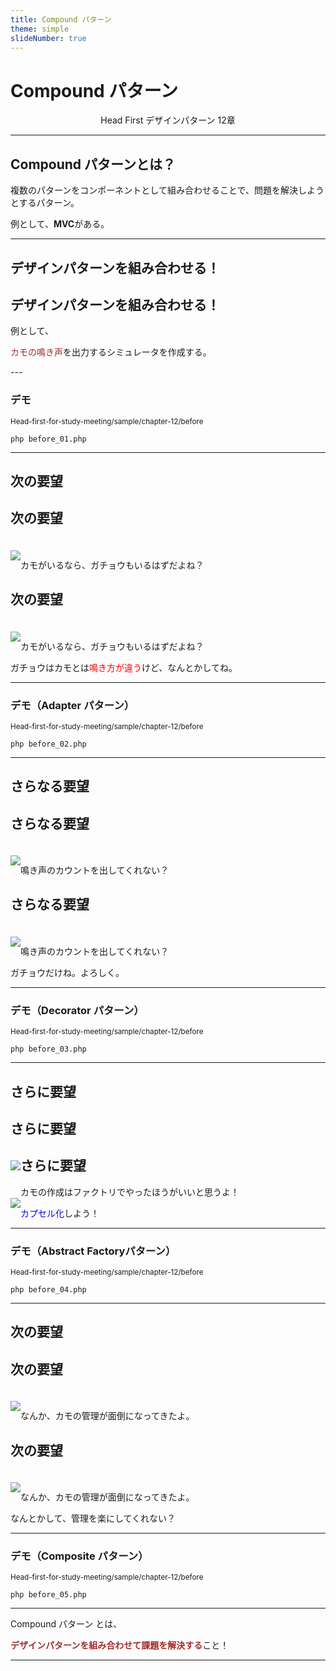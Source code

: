 ```yaml
---
title: Compound パターン
theme: simple
slideNumber: true
---
```

<style type="text/css"> .reveal h2, .reveal h3, .reveal h4, .reveal h5, .reveal h6 { text-transform: none; text-align: left;}
.reveal p {line-height: initial; text-align: left;}.text-center { text-align: center !important; } li {font-size: 0.9em; line-height: initial;} .reveal small {line-height: 2.3em}
.reveal pre {width: 100%} .reveal.slides{width: 100%}
</style>

<h1>Compound パターン</h1>

<p class="text-center">Head First デザインパターン 12章</p>

---
## Compound パターンとは？

複数のパターンをコンポーネントとして組み合わせることで、問題を解決しようとするパターン。

例として、**MVC**がある。

---
<section data-auto-animate>

## デザインパターンを組み合わせる！

</section>
<section data-auto-animate>

## デザインパターンを組み合わせる！

例として、

<span style="color: brown">カモの鳴き声</span>を出力するシミュレータを作成する。

</section>
---

### デモ

<small>Head-first-for-study-meeting/sample/chapter-12/before</small>

```php:php
php before_01.php
```
---
<section data-auto-animate>

## 次の要望

</section>
<section data-auto-animate>

## 次の要望

<img src="https://encrypted-tbn0.gstatic.com/images?q=tbn:ANd9GcTIHINjyTvQMOkZaZcuRBHp2CAWuGot_aoEeg&usqp=CAU" style="float: left; margin-top: 20px;">

<p style="margin-top: 10%">カモがいるなら、ガチョウもいるはずだよね？</p>

</section>
<section data-auto-animate>

## 次の要望

<img src="https://encrypted-tbn0.gstatic.com/images?q=tbn:ANd9GcTIHINjyTvQMOkZaZcuRBHp2CAWuGot_aoEeg&usqp=CAU" style="float: left; margin-top: 20px;">

<p style="margin-top: 10%">カモがいるなら、ガチョウもいるはずだよね？</p>

ガチョウはカモとは<span style="color: red;">鳴き方が違う</span>けど、なんとかしてね。

</section>

---

### デモ（Adapter パターン）

<small>Head-first-for-study-meeting/sample/chapter-12/before</small>

```php:php
php before_02.php
```
---

<section data-auto-animate>

## さらなる要望

</section>
<section data-auto-animate>

## さらなる要望

<img src="https://encrypted-tbn0.gstatic.com/images?q=tbn:ANd9GcTIHINjyTvQMOkZaZcuRBHp2CAWuGot_aoEeg&usqp=CAU" style="float: left; margin-top: 20px;">

<p style="margin-top: 10%">鳴き声のカウントを出してくれない？</p>

</section>
<section data-auto-animate>

## さらなる要望

<img src="https://encrypted-tbn0.gstatic.com/images?q=tbn:ANd9GcTIHINjyTvQMOkZaZcuRBHp2CAWuGot_aoEeg&usqp=CAU" style="float: left; margin-top: 20px;">

<p style="margin-top: 10%">鳴き声のカウントを出してくれない？</p>

<p>ガチョウだけね。よろしく。</p>

</section>

---

### デモ（Decorator パターン）

<small>Head-first-for-study-meeting/sample/chapter-12/before</small>

```php:php
php before_03.php
```
---
<section data-auto-animate>

## さらに要望

</section>
<section data-auto-animate>

## さらに要望

<img src="https://mikaduki.info/wp-content/uploads/2019/11/businessman_dekiru.png"  style="float: left; margin-top: 20px;">

</section>
<section data-auto-animate>

## さらに要望

<img src="https://mikaduki.info/wp-content/uploads/2019/11/businessman_dekiru.png"  style="float: left; margin-top: 20px;">

<p>カモの作成はファクトリでやったほうがいいと思うよ！</p>

<p><span style="color: blue">カプセル化</span>しよう！</p>

</section>

---

### デモ（Abstract Factoryパターン）

<small>Head-first-for-study-meeting/sample/chapter-12/before</small>

```php:php
php before_04.php
```

---

<section data-auto-animate>

## 次の要望

</section>
<section data-auto-animate>

## 次の要望

<img src="https://encrypted-tbn0.gstatic.com/images?q=tbn:ANd9GcTIHINjyTvQMOkZaZcuRBHp2CAWuGot_aoEeg&usqp=CAU" style="float: left; margin-top: 20px;">

<p style="margin-top: 10%">なんか、カモの管理が面倒になってきたよ。</p>

</section>
<section data-auto-animate>

## 次の要望

<img src="https://encrypted-tbn0.gstatic.com/images?q=tbn:ANd9GcTIHINjyTvQMOkZaZcuRBHp2CAWuGot_aoEeg&usqp=CAU" style="float: left; margin-top: 20px;">

<p style="margin-top: 10%">なんか、カモの管理が面倒になってきたよ。</p>

<p>なんとかして、管理を楽にしてくれない？</p>

</section>

---

### デモ（Composite パターン）

<small>Head-first-for-study-meeting/sample/chapter-12/before</small>

```php:php
php before_05.php
```

---

Compound パターン とは、

<span style="color: brown;">**デザインパターンを組み合わせて課題を解決する**</span>こと！

---

